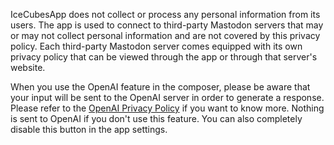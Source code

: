 IceCubesApp does not collect or process any personal information from its users. The app is used to connect to third-party Mastodon servers that may or may not collect personal information and are not covered by this privacy policy. Each third-party Mastodon server comes equipped with its own privacy policy that can be viewed through the app or through that server's website.

When you use the OpenAI feature in the composer, please be aware that your input will be sent to the OpenAI server in order to generate a response. Please refer to the [OpenAI Privacy Policy](https://openai.com/policies/privacy-policy) if you want to know more. Nothing is sent to OpenAI if you don't use this feature. You can also completely disable this button in the app settings.
